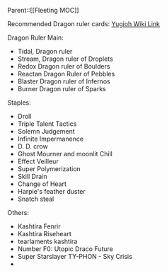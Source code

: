 Parent::[[Fleeting MOC]]

Recommended Dragon ruler cards: [Yugioh Wiki Link](https://yugioh.fandom.com/wiki/Dragon_Ruler)

Dragon Ruler Main:
- Tidal, Dragon ruler
- Stream, Dragon ruler of Droplets
- Redox Dragon ruler of Boulders
- Reactan Dragon Ruler of Pebbles
- Blaster Dragon ruler of Infernos
- Burner Dragon ruler of Sparks

Staples:
- Droll
- Triple Talent Tactics
- Solemn Judgement
- Infinite Impermanence
- D. D. crow
- Ghost Mourner and moonlit Chill
- Effect Veilleur
- Super Polymerization
- Skill Drain
- Change of Heart
- Harpie's feather duster
- Snatch steal

Others:
- Kashtira Fenrir
- Kashtira Riseheart
- tearlaments kashtira
- Number F0: Utopic Draco Future
- Super Starslayer TY-PHON - Sky Crisis
- 